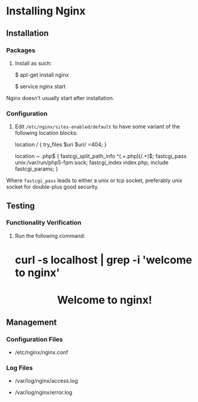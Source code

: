 # Installing Nginx

## Installation

### Packages

1. Install as such:

    $ apt-get install nginx

    $ service nginx start

Nginx doesn't usually start after installation.

### Configuration

1. Edit `/etc/nginx/sites-enabled/default` to have some variant of the following location blocks:

    location / {
        try_files $uri $uri/ =404;
    }

    location ~ \.php$ {
        fastcgi_split_path_info ^(.+\.php)(/.+)$;
        fastcgi_pass unix:/var/run/php5-fpm.sock;
        fastcgi_index index.php;
        include fastcgi_params;
    }

Where `fastcgi_pass` leads to either a unix or tcp socket, preferably unix socket for double-plus good security.

## Testing

### Functionality Verification

1. Run the following command:

    # curl -s localhost | grep -i 'welcome to nginx'

    <title>Welcome to nginx!</title>

    <center><h1>Welcome to nginx!</h1></center>

## Management

### Configuration Files

* /etc/nginx/nginx.conf

### Log Files

* /var/log/nginx/access.log

* /var/log/nginx/error.log
